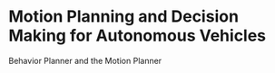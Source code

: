 # Motion Planning and Decision Making for Autonomous Vehicles
 Behavior Planner and the Motion Planner
